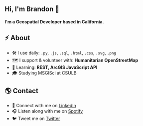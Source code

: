 ## Hi, I'm Brandon 👋

#### I'm a Geospatial Developer based in California.

## ⚡️ About
- 🛠 I use daily: `.py`, `.js`,  `.sql`, `.html`, `.css`, `.svg`, `.png`
- 🗺 I support & volunteer with: **Humanitarian OpenStreetMap**
- 📖 Learning: **REST, ArcGIS JavaScript API**
- 🎓 Studying MSGISci at CSULB

## 🌎 Contact
- 💼 Connect with me on <a href="https://www.linkedin.com/in/brandonjgeo/">LinkedIn</a>
- 🎧 Listen along with me on <a href="https://open.spotify.com/user/brandonjgeo">Spotify</a>
- 🐦 Tweet me on <a href="https://twitter.com/brandonjgeo/">Twitter</a>


